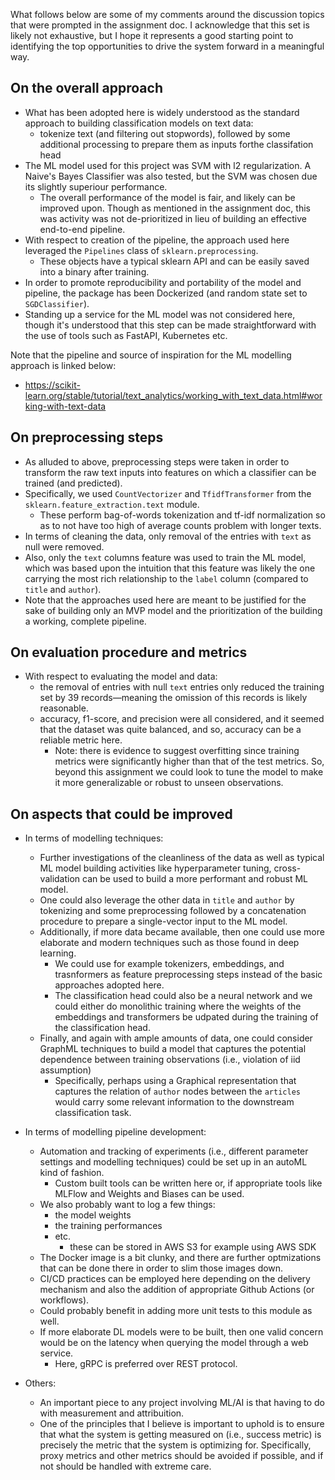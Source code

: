 What follows below are some of my comments around the discussion topics that 
were prompted in the assignment doc. I acknowledge that this set is likely not
exhaustive, but I hope it represents a good starting point to identifying the
top opportunities to drive the system forward in a meaningful way.

## On the overall approach
- What has been adopted here is widely understood as the standard approach to
building classification models on text data: 
    - tokenize text (and filtering out stopwords), followed by some additional 
    processing to prepare them as inputs forthe classifation head
- The ML model used for this project was SVM with l2 regularization. A Naive's
Bayes Classifier was also tested, but the SVM was chosen due its slightly
superiour performance.
    - The overall performance of the model is fair, and likely can be improved
    upon. Though as mentioned in the assignment doc, this was activity was not
    de-prioritized in lieu of building an effective end-to-end pipeline.
- With respect to creation of the pipeline, the approach used here leveraged
the `Pipelines` class of `sklearn.preprocessing`.
    - These objects have a typical sklearn API and can be easily saved into a
    binary after training.
- In order to promote reproducibility and portability of the model and pipeline,
the package has been Dockerized (and random state set to `SGDClassifier`).
- Standing up a service for the ML model was not considered here, though it's 
understood that this step can be made straightforward with the use of tools 
such as FastAPI, Kubernetes etc.

Note that the pipeline and source of inspiration for the ML modelling approach
is linked below: 
- <https://scikit-learn.org/stable/tutorial/text_analytics/working_with_text_data.html#working-with-text-data>

## On preprocessing steps
- As alluded to above, preprocessing steps were taken in order to transform
the raw text inputs into features on which a classifier can be trained (and
predicted).
- Specifically, we used `CountVectorizer` and `TfidfTransformer` from the
`sklearn.feature_extraction.text` module.
    - These perform bag-of-words tokenization and tf-idf normalization so as to
    not have too high of average counts problem with longer texts.
- In terms of cleaning the data, only removal of the entries with `text` as null
were removed.
- Also, only the `text` columns feature was used to train the ML model, which
was based upon the intuition that this feature was likely the one carrying the
most rich relationship to the `label` column (compared to `title` and `author`).
- Note that the approaches used here are meant to be justified for the sake of
building only an MVP model and the prioritization of the building a working,
complete pipeline.

## On evaluation procedure and metrics
- With respect to evaluating the model and data:
    - the removal of entries with null `text` entries only reduced the training
    set by 39 records—meaning the omission of this records is likely reasonable.
    - accuracy, f1-score, and precision were all considered, and it seemed that
    the dataset was quite balanced, and so, accuracy can be a reliable metric
    here.
        - Note: there is evidence to suggest overfitting since training metrics
        were significantly higher than that of the test metrics. So, beyond this
        assignment we could look to tune the model to make it more generalizable
        or robust to unseen observations.
    
## On aspects that could be improved
- In terms of modelling techniques:
    - Further investigations of the cleanliness of the data as well as typical
    ML model building activities like hyperparameter tuning, cross-validation
    can be used to build a more performant and robust ML model.
    - One could also leverage the other data in `title` and `author` by 
    tokenizing and some preprocessing followed by a concatenation procedure to
    prepare a single-vector input to the ML model.
    - Additionally, if more data became available, then one could use more
    elaborate and modern techniques such as those found in deep learning.
        - We could use for example tokenizers, embeddings, and trasnformers
        as feature preprocessing steps instead of the basic approaches adopted
        here.
        - The classification head could also be a neural network and we could 
        either do monolithic training where the weights of the embeddings and
        transformers be udpated during the training of the classification head.
    - Finally, and again with ample amounts of data, one could consider GraphML
    techniques to build a model that captures the potential dependence between
    training observations (i.e., violation of iid assumption)
        - Specifically, perhaps using a Graphical representation that captures
        the relation of `author` nodes between the `articles` would carry some
        relevant information to the downstream classification task.

- In terms of modelling pipeline development:
    - Automation and tracking of experiments (i.e., different parameter settings
    and modelling techniques) could be set up in an autoML kind of fashion.
        - Custom built tools can be written here or, if appropriate tools like
        MLFlow and Weights and Biases can be used.
    - We also probably want to log a few things:
        - the model weights
        - the training performances
        - etc. 
            - these can be stored in AWS S3 for example using AWS SDK
    - The Docker image is a bit clunky, and there are further optmizations that
    can be done there in order to slim those images down.
    - CI/CD practices can be employed here depending on the delivery mechanism
    and also the addition of appropriate Github Actions (or workflows).
    - Could probably benefit in adding more unit tests to this module as well. 
    - If more elaborate DL models were to be built, then one valid concern 
    would be on the latency when querying the model through a web service.
        - Here, gRPC is preferred over REST protocol.

- Others:
    - An important piece to any project involving ML/AI is that having to do
    with measurement and attribuition.
    - One of the principles that I believe is important to uphold is to ensure
    that what the system is getting measured on (i.e., success metric) is
    precisely the metric that the system is optimizing for. Specifically, 
    proxy metrics and other metrics should be avoided if possible, and if not
    should be handled with extreme care.